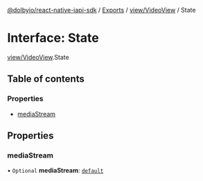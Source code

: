 [@dolbyio/react-native-iapi-sdk](../README.md) / [Exports](../modules.md) / [view/VideoView](../modules/view_VideoView.md) / State

# Interface: State

[view/VideoView](../modules/view_VideoView.md).State

## Table of contents

### Properties

- [mediaStream](view_VideoView.State.md#mediastream)

## Properties

### mediaStream

• `Optional` **mediaStream**: [`default`](services_conference_MediaStream.default.md)

